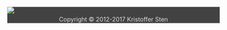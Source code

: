 <div style="background:#424242;color:#ddd;border-bottom: 1px solid #666;margin:1%;text-align:center;">
<img src="img/jag.jpg" class="byline-img" style="border-color:#ddd;display:block;margin:auto;margin-bottom:5px;">
Copyright &copy; 2012-2017 Kristoffer Sten
</div>

